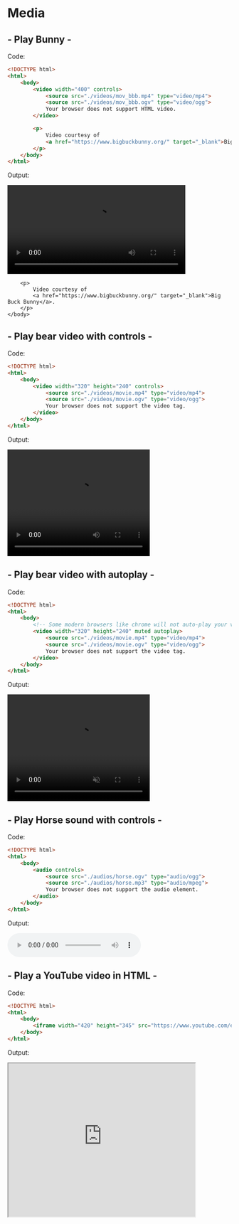 # Media

## - Play Bunny -

Code:

```html
<!DOCTYPE html> 
<html> 
    <body> 
        <video width="400" controls>
            <source src="./videos/mov_bbb.mp4" type="video/mp4">
            <source src="./videos/mov_bbb.ogv" type="video/ogg">
            Your browser does not support HTML video.
        </video>

        <p>
            Video courtesy of 
            <a href="https://www.bigbuckbunny.org/" target="_blank">Big Buck Bunny</a>.
        </p>
    </body> 
</html>
```

Output:

<!DOCTYPE html> 
<html> 
    <body> 
        <video width="400" controls>
            <source src="./videos/mov_bbb.mp4" type="video/mp4">
            <source src="./videos/mov_bbb.ogv" type="video/ogg">
            Your browser does not support HTML video.
        </video>

        <p>
            Video courtesy of 
            <a href="https://www.bigbuckbunny.org/" target="_blank">Big Buck Bunny</a>.
        </p>
    </body> 
</html>

## - Play bear video with controls -

Code:

```html
<!DOCTYPE html>
<html>
    <body>
        <video width="320" height="240" controls>
            <source src="./videos/movie.mp4" type="video/mp4">
            <source src="./videos/movie.ogv" type="video/ogg">
            Your browser does not support the video tag.
        </video>
    </body>
</html>
```

Output:

<!DOCTYPE html>
<html>
    <body>
        <video width="320" height="240" controls>
            <source src="./videos/movie.mp4" type="video/mp4">
            <source src="./videos/movie.ogv" type="video/ogg">
            Your browser does not support the video tag.
        </video>
    </body>
</html>

## - Play bear video with autoplay -

Code:

```html
<!DOCTYPE html>
<html>
    <body>
        <!-- Some modern browsers like chrome will not auto-play your video if it's not muted. -->
        <video width="320" height="240" muted autoplay>
            <source src="./videos/movie.mp4" type="video/mp4">
            <source src="./videos/movie.ogv" type="video/ogg">
            Your browser does not support the video tag.
        </video>
    </body>
</html>
```

Output:

<!DOCTYPE html>
<html>
    <body>
        <!-- Some modern browsers like chrome will not auto-play your video if it's not muted. -->
        <video width="320" height="240" muted autoplay>
            <source src="./videos/movie.mp4" type="video/mp4">
            <source src="./videos/movie.ogv" type="video/ogg">
            Your browser does not support the video tag.
        </video>
    </body>
</html>

## - Play Horse sound with controls -

Code:

```html
<!DOCTYPE html>
<html>
    <body>
        <audio controls>
            <source src="./audios/horse.ogv" type="audio/ogg">
            <source src="./audios/horse.mp3" type="audio/mpeg">
            Your browser does not support the audio element.
        </audio>
    </body>
</html>
```

Output:

<!DOCTYPE html>
<html>
    <body>
        <audio controls>
            <source src="./audios/horse.ogv" type="audio/ogg">
            <source src="./audios/horse.mp3" type="audio/mpeg">
            Your browser does not support the audio element.
        </audio>
    </body>
</html>

## - Play a YouTube video in HTML -

Code:

```html
<!DOCTYPE html>
<html>
    <body>
        <iframe width="420" height="345" src="https://www.youtube.com/embed/tgbNymZ7vqY"></iframe>
    </body>
</html>
```

Output:

<!DOCTYPE html>
<html>
    <body>
        <iframe width="420" height="345" src="https://www.youtube.com/embed/tgbNymZ7vqY"></iframe>
    </body>
</html>